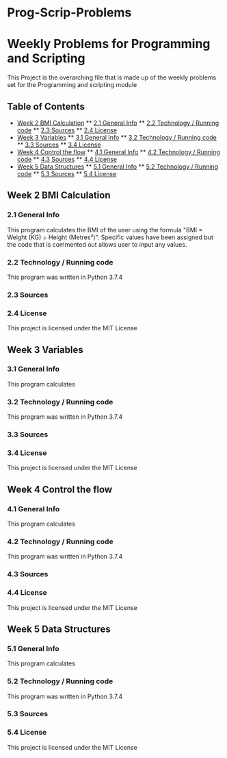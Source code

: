 # Prog-Scrip-Problems
# Weekly Problems for Programming and Scripting
This Project is the overarching file that is made up of the weekly problems
set for the Programming and scripting module

## Table of Contents
* [Week 2 BMI Calculation](#week-2-bmi-calculation)
** [2.1 General Info](#21-general-info)
** [2.2 Technology / Running code](#22-technology--running-code)
** [2.3 Sources](#23-sources)
** [2.4 License](#24-license)
* [Week 3 Variables](#week-3-variables)
** [3.1 General Info](#31-general-info)
** [3.2 Technology / Running code](#32-technology--running-code)
** [3.3 Sources](#33-sources)
** [3.4 License](#34-license)
* [Week 4 Control the flow](#week-4-control-the-flow)
** [4.1 General Info](#41-general-info)
** [4.2 Technology / Running code](#42-technology--running-code)
** [4.3 Sources](#43-sources)
** [4.4 License](#44-license)
* [Week 5 Data Structures](#week-5-data-structures)
** [5.1 General Info](#51-general-info)
** [5.2 Technology / Running code](#52-technology--running-code)
** [5.3 Sources](#53-sources)
** [5.4 License](#54-license)

## Week 2 BMI Calculation
### 2.1 General Info
This program calculates the BMI of the user using the formula "BMI = Weight (KG) ÷ Height (Metres²)".
Specific values have been assigned 
but the code that is commented out allows user to input any values.
### 2.2 Technology / Running code
This program was written in Python 3.7.4
### 2.3 Sources

### 2.4 License
This project is licensed under the MIT License

## Week 3 Variables
### 3.1 General Info
This program calculates 
### 3.2 Technology / Running code
This program was written in Python 3.7.4
### 3.3 Sources

### 3.4 License
This project is licensed under the MIT License

## Week 4 Control the flow
### 4.1 General Info
This program calculates 
### 4.2 Technology / Running code
This program was written in Python 3.7.4
### 4.3 Sources

### 4.4 License
This project is licensed under the MIT License

## Week 5 Data Structures
### 5.1 General Info
This program calculates 
### 5.2 Technology / Running code
This program was written in Python 3.7.4
### 5.3 Sources

### 5.4 License
This project is licensed under the MIT License
